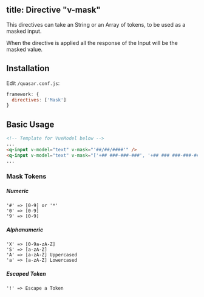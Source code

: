 title: Directive "v-mask"
---
This directives can take an String or an Array of tokens, to be used as a masked input.

When the directive is applied all the response of the Input will be the masked value.

## Installation
Edit `/quasar.conf.js`:
```js
framework: {
  directives: ['Mask']
}
```

## Basic Usage
``` html
<!-- Template for VueModel below -->
...
<q-input v-model="text" v-mask="'##/##/####'" />
<q-input v-model="text" v-mask="['+## ###-###-###', '+## ### ###-###-###']" />
...
```

### Mask Tokens
 
##### Numeric
```
'#' => [0-9] or '*'
'0' => [0-9]
'9' => [0-9]
``` 

##### Alphanumeric
```
'X' => [0-9a-zA-Z]
'S' => [a-zA-Z]
'A' => [a-zA-Z] Uppercased
'a' => [a-zA-Z] Lowercased
``` 

##### Escaped Token
```
'!' => Escape a Token
``` 
